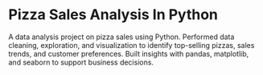 # **Pizza Sales Analysis In Python**
A data analysis project on pizza sales using Python. Performed data cleaning, exploration, and visualization to identify top-selling pizzas, sales trends, and customer preferences. Built insights with pandas, matplotlib, and seaborn to support business decisions.
